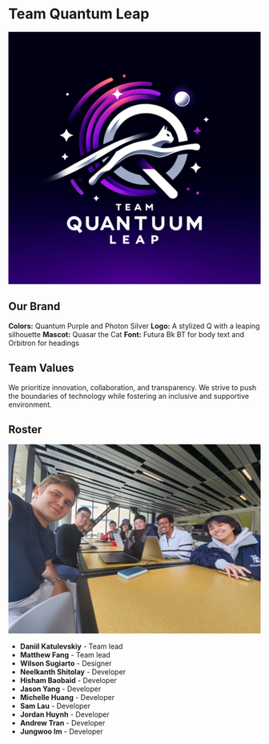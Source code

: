 # Team Quantum Leap

![Image](./quantleap-logo.webp)

## Our Brand

**Colors:** Quantum Purple and Photon Silver
**Logo:** A stylized Q with a leaping silhouette
**Mascot:** Quasar the Cat
**Font:** Futura Bk BT for body text and Orbitron for headings

## Team Values

We prioritize innovation, collaboration, and transparency. We strive to push the boundaries of technology while fostering an inclusive and supportive environment.

## Roster

![Image](./photo_2024-04-14_15-24-04.jpg)

- **Daniil Katulevskiy** - Team lead
- **Matthew Fang** - Team lead
- **Wilson Sugiarto** - Designer
- **Neelkanth Shitolay** - Developer
- **Hisham Baobaid** - Developer
- **Jason Yang** - Developer
- **Michelle Huang** - Developer
- **Sam Lau** - Developer
- **Jordan Huynh** - Developer
- **Andrew Tran** - Developer
- **Jungwoo Im** - Developer
